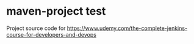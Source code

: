 # maven-project test
Project source code for https://www.udemy.com/the-complete-jenkins-course-for-developers-and-devops
